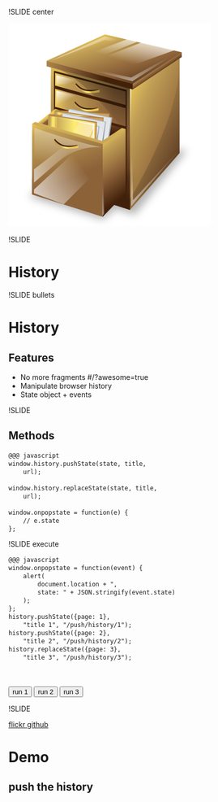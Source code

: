 !SLIDE center

![install](img/history.png)

!SLIDE

# History


!SLIDE bullets

# History
## Features
* No more fragments #/?awesome=true
* Manipulate browser history
* State object + events


!SLIDE

## Methods

	@@@ javascript
	window.history.pushState(state, title,
		url);
		
	window.history.replaceState(state, title,
		url);

	window.onpopstate = function(e) {
		// e.state
	};

!SLIDE execute

	@@@ javascript
	window.onpopstate = function(event) {
		alert(
			document.location + ",
			state: " + JSON.stringify(event.state)
		);
	};
	history.pushState({page: 1},
		"title 1", "/push/history/1");
	history.pushState({page: 2},
		"title 2", "/push/history/2");
	history.replaceState({page: 3},
		"title 3", "/push/history/3");

<div style="margin-top: 50px;">
<button id="push-history-button-1">run 1</button>
<button id="push-history-button-2">run 2</button>
<button id="push-history-button-3">run 3</button>
</div>
<script type="text/javascript">

  document.getElementById("push-history-button-1").addEventListener('click', function() {
   	history.pushState({page: 1}, "title 1", "/push/history/1" + window.location.hash);
  }, false);

  document.getElementById("push-history-button-2").addEventListener('click', function() {
   	history.pushState({page: 2}, "title 1", "/push/history/2" + window.location.hash);
  }, false);

  document.getElementById("push-history-button-3").addEventListener('click', function() {
   	history.replaceState({page: 3}, "title 1", "/push/history/3" + window.location.hash);
  }, false);
  
</script>

!SLIDE

<a href="http://www.flickr.com/photos/auchenberg/5380850160/lightbox/" target="_blank" class="demo"> flickr </a>
<a href="https://github.com/auchenberg/css-reloader/tree/master/google%20chrome" target="_blank" class="demo"> github </a>

# Demo
## push the history

